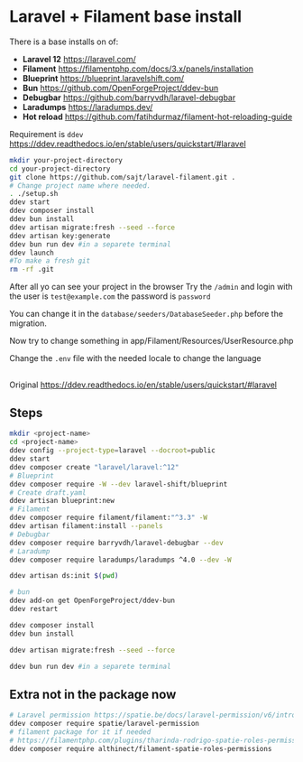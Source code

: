 
# Laravel + Filament base install

There is a base installs on of:

- **Laravel 12** https://laravel.com/
- **Filament** https://filamentphp.com/docs/3.x/panels/installation
- **Blueprint** https://blueprint.laravelshift.com/
- **Bun** https://github.com/OpenForgeProject/ddev-bun
- **Debugbar** https://github.com/barryvdh/laravel-debugbar
- **Laradumps** https://laradumps.dev/
- **Hot reload** https://github.com/fatihdurmaz/filament-hot-reloading-guide


Requirement is `ddev` https://ddev.readthedocs.io/en/stable/users/quickstart/#laravel

```sh
mkdir your-project-directory
cd your-project-directory
git clone https://github.com/sajt/laravel-filament.git .
# Change project name where needed.
. ./setup.sh
ddev start
ddev composer install
ddev bun install
ddev artisan migrate:fresh --seed --force
ddev artisan key:generate
ddev bun run dev #in a separete terminal
ddev launch
#To make a fresh git
rm -rf .git
```

After all yo can see your project in the browser
Try the `/admin` and login with the user is `test@example.com` the password is
`password`

You can change it in the `database/seeders/DatabaseSeeder.php` before the migration.

Now try to change something in app/Filament/Resources/UserResource.php

Change the `.env` file with the needed locale to change the language

##
Original
https://ddev.readthedocs.io/en/stable/users/quickstart/#laravel

## Steps
```bash
mkdir <project-name>
cd <project-name>
ddev config --project-type=laravel --docroot=public
ddev start
ddev composer create "laravel/laravel:^12"
# Blueprint
ddev composer require -W --dev laravel-shift/blueprint
# Create draft.yaml
ddev artisan blueprint:new
# Filament
ddev composer require filament/filament:"^3.3" -W
ddev artisan filament:install --panels
# Debugbar
ddev composer require barryvdh/laravel-debugbar --dev
# Laradump
ddev composer require laradumps/laradumps ^4.0 --dev -W

ddev artisan ds:init $(pwd)

# bun
ddev add-on get OpenForgeProject/ddev-bun
ddev restart

ddev composer install
ddev bun install

ddev artisan migrate:fresh --seed --force

ddev bun run dev #in a separete terminal
```

## Extra not in the package now
```sh
# Laravel permission https://spatie.be/docs/laravel-permission/v6/introduction
ddev composer require spatie/laravel-permission
# filament package for it if needed
# https://filamentphp.com/plugins/tharinda-rodrigo-spatie-roles-permissions
ddev composer require althinect/filament-spatie-roles-permissions
```
